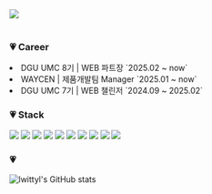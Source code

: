 <div width="1000" height="250" style="object-fit: cover">
    <img src="https://postfiles.pstatic.net/MjAyNDAyMDhfMTMz/MDAxNzA3MzI1MjMxNTkx.KAf2iCjMG9bNdWEj2_LyjVb9vlKwwWMyLWNypoihHnAg.r5WHaWzPuLD3I_SmaMb1QKyi2fJ4OJ58BEXHT7h5O5gg.JPEG.mercury0502/tulip_wallpaper_mobile.jpg?type=w966">
</div>
<br>
<h3>💗 Career</h3>
<li> DGU UMC 8기 | WEB 파트장 `2025.02 ~ now`</li>
<li> WAYCEN | 제품개발팀 Manager `2025.01 ~ now`</li>
<li> DGU UMC 7기 | WEB 챌린저 `2024.09 ~ 2025.02`</li>

<h3>💗 Stack</h3>
<div>
  <img src="https://img.shields.io/badge/HTML5-ddddff?style=flat-square&logo=html5&logoColor=white"/>
  <img src="https://img.shields.io/badge/CSS3-e5ddff?style=flat-square&logo=css3&logoColor=white"/>
  <img src="https://img.shields.io/badge/JavaScript-eeddff?style=flat-square&logo=javascript&logoColor=white"/>
  <img src="https://img.shields.io/badge/Typescript-f6ddff?style=flat-square&logo=Typescript&logoColor=white"/>
  <img src="https://img.shields.io/badge/Vue.js-eeddff?style=flat-square&logo=Vue.js&logoColor=white"/>
  <img src="https://img.shields.io/badge/React-e5ddff?style=flat-square&logo=React&logoColor=white"/>
  <img src="https://img.shields.io/badge/Python-eeddff?style=flat-square&logo=Python&logoColor=white"/>
  <img src="https://img.shields.io/badge/C-f6ddff?style=flat-square&logo=C&logoColor=white"/>
  <img src="https://img.shields.io/badge/C++-ddddff?style=flat-square&logo=C++%2B%2B&logoColor=white"/>
  <img src="https://img.shields.io/badge/Java-e5ddff?style=flat-square&logo=Java&logoColor=white"/>
</div>
<h3>💗</h3>

![lwittyl's GitHub stats](https://github-readme-stats.vercel.app/api?username=lwittyl&show_icons=true&theme=shadow_red)

